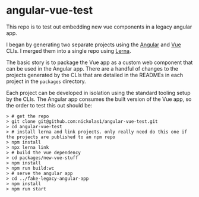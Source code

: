 # angular-vue-test
This repo is to test out embedding new vue components in a legacy angular app.

I began by generating two separate projects using the [Angular](https://github.com/angular/angular-cli) and [Vue](https://cli.vuejs.org/) CLIs. I merged them into a single repo using [Lerna](https://lernajs.io/).

The basic story is to package the Vue app as a custom web component that can be used in the Angular app. There are a handful of changes to the projects generated by the CLIs that are detailed in the READMEs in each project in the `packages` directory.

Each project can be developed in isolation using the standard tooling setup by the CLIs. 
The Angular app consumes the built version of the Vue app, so the order to test this out should be:


```
> # get the repo
> git clone git@github.com:nickolas1/angular-vue-test.git
> cd angular-vue-test
> # install lerna and link projects. only really need do this one if the projects are published to an npm repo
> npm install
> npx lerna link
> # build the vue dependency
> cd packages/new-vue-stuff
> npm install
> npm run build:wc
> # serve the angular app
> cd ../fake-legacy-angular-app
> npm install
> npm run start
```
